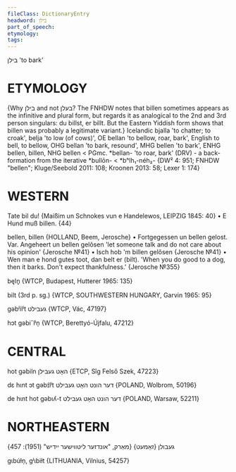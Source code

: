 ```yaml
---
fileClass: DictionaryEntry
headword: בילן
part_of_speech: 
etymology: 
tags: 
---
```

בילן
'to bark'

ETYMOLOGY
===========
{Why בילן and not בעלן? The FNHDW notes that billen sometimes appears as the infinitive and plural form, but regards it as analogical to the 2nd and 3rd person singulars: du billst, er billt. But the Eastern Yiddish form shows that billen was probably a legitimate variant.}
Icelandic bjalla 'to chatter; to croak', belja 'to low (of cows)', OE bellan 'to bellow, roar, bark', English to bell, to bellow, OHG bellan 'to bark, resound', MHG bellen 'to bark', ENHG bellen, billen, NHG bellen < PGmc. *bellan- 'to roar, bark' (DRV) - a back-formation from the iterative *bullōn- < *bʰlh₁-néh₂-
{DW² 4: 951; FNHDW "bellen"; Kluge/Seebold 2011: 108; Kroonen 2013: 58; Lexer 1: 174}

WESTERN
========

Tate bil du!
{Maißim un Schnokes vun e Handelewos, LEIPZIG 1845: 40}
	•	E Hund muß billen. {44}

bellen, billen {HOLLAND, Beem, Jerosche}
	•	Fortgegessen un bellen gelost. Var. Angeheert un bellen gelŏsen 'let someone talk and do not care about his opinion' {Jerosche №41}
	•	Isch hob 'm billen gelŏsen {Jerosche №41}
	•	Wen man e hond gutes toot, dan belt er (bilt). 'When you do good to a dog, then it barks. Don't expect thankfulness.' {Jerosche №355}

bęln̥ {WTCP, Budapest, Hutterer 1965: 135}

bilt (3rd p. sg.) {WTCP, SOUTHWESTERN HUNGARY, Garvin 1965: 95}

gəbʲilʲt געבילט {WTCP, Vác, 47197}

hɔt gəbiˆlʲn̩ {WTCP, Berettyó-Újfalu, 47212}

CENTRAL
========

hot gəbiln האָט געבילן {ETCP, Sîg Felső Szek, 47223}

dɛ hɩnt ɔt gəbɪ́lʲt דער הונט האָט געבילט {POLAND, Wolbrom, 50196}

de hɩnt hot gəbɩʎ-t דער הונט האָט געבילט {POLAND, Warsaw, 52211}

NORTHEASTERN
==============

געבולן {זאַמעט}
{מאַרק, "אונדזער ליטווישער ייִדיש" (1951): 457}

gɩbúɫn̩, gʲɩbiɫt {LITHUANIA, Vilnius, 54257}
